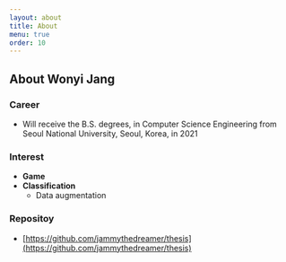 ```yaml
---
layout: about
title: About
menu: true
order: 10
---
```


## About Wonyi Jang
### Career

- Will receive the B.S. degrees, in Computer Science Engineering from Seoul National University, Seoul, Korea, in 2021

### Interest
- **Game**
- **Classification**
    - Data augmentation
   
### Repositoy
- [https://github.com/jammythedreamer/thesis](https://github.com/jammythedreamer/thesis)


